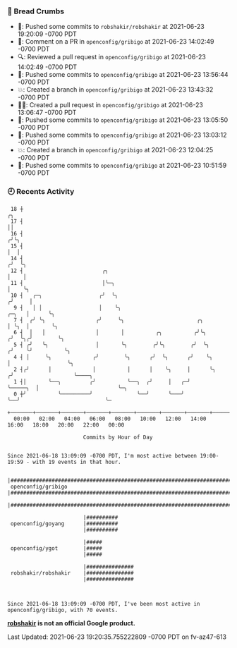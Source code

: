 ### 🍞 Bread Crumbs

 * 🚢: Pushed some commits to `robshakir/robshakir` at 2021-06-23 19:20:09 -0700 PDT
 * 💬: Comment on a PR in  `openconfig/gribigo` at 2021-06-23 14:02:49 -0700 PDT
 * 🔍: Reviewed a pull request in  `openconfig/gribigo` at 2021-06-23 14:02:49 -0700 PDT
 * 🚢: Pushed some commits to `openconfig/gribigo` at 2021-06-23 13:56:44 -0700 PDT
 * 💥: Created a branch in `openconfig/gribigo` at 2021-06-23 13:43:32 -0700 PDT
 * ✍🏼: Created a pull request in `openconfig/gribigo` at 2021-06-23 13:06:47 -0700 PDT
 * 🚢: Pushed some commits to `openconfig/gribigo` at 2021-06-23 13:05:50 -0700 PDT
 * 🚢: Pushed some commits to `openconfig/gribigo` at 2021-06-23 13:03:12 -0700 PDT
 * 💥: Created a branch in `openconfig/gribigo` at 2021-06-23 12:04:25 -0700 PDT
 * 🚢: Pushed some commits to `openconfig/gribigo` at 2021-06-23 10:51:59 -0700 PDT

### 🕘 Recents Activity
```
 18 ┼                                                                                 ╭╮
 17 ┤                                                                                 ││
 16 ┤                                                                                ╭╯╰╮
 15 ┤                                                                                │  │
 14 ┤                                                                               ╭╯  ╰╮
 12 ┤                         ╭╮                                                    │    │
 11 ┤                         │╰─╮                                                  │    ╰╮
 10 ┤   ╭─╮                  ╭╯  ╰╮                                                ╭╯     │
  9 ┤   │ │                  │    ╰╮                                         ╭─╮   │      ╰╮
  7 ┤  ╭╯ ╰╮                ╭╯     ╰╮                       ╭╮               │ ╰╮  │       ╰╮
  6 ┤  │   │                │       │          ╭╮          ╭╯╰╮             ╭╯  ╰╮╭╯        ╰╮
  5 ┤ ╭╯   ╰╮               │       ╰╮        ╭╯╰╮        ╭╯  ╰╮           ╭╯    ╰╯          ╰╮
  4 ┤ │     ╰╮             ╭╯        ╰╮      ╭╯  ╰╮      ╭╯    ╰╮          │                  ╰╮
  2 ┤╭╯      │             │          │      │    ╰╮     │      ╰╮        ╭╯                   ╰────╮
  1 ┤│       ╰──╮         ╭╯          ╰──╮  ╭╯     │   ╭─╯       ╰─────╮  │                         ╰─╮
  0 ┼╯          ╰─────────╯              ╰──╯      ╰───╯               ╰──╯                           ╰─
    +───────+───────+───────+───────+───────+───────+───────+───────+───────+───────+───────+───────+────
  00:00   02:00   04:00   06:00   08:00   10:00   12:00   14:00   16:00   18:00   20:00   22:00   00:00   

						Commits by Hour of Day


Since 2021-06-18 13:09:09 -0700 PDT, I'm most active between 19:00-19:59 - with 19 events in that hour.

```



```
                        |######################################################################
 openconfig/gribigo     |######################################################################
                        |######################################################################

                        |##########
 openconfig/goyang      |##########
                        |##########

                        |#####
 openconfig/ygot        |#####
                        |#####

                        |###############
 robshakir/robshakir    |###############
                        |###############



Since 2021-06-18 13:09:09 -0700 PDT, I've been most active in openconfig/gribigo, with 70 events.

```
**[robshakir](mailto:robjs@google.com) is not an official Google product.**


Last Updated: 2021-06-23 19:20:35.755222809 -0700 PDT on fv-az47-613
